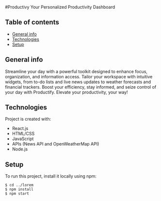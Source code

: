 #Productivy
Your Personalized Productivity Dashboard

## Table of contents
* [General info](#general-info)
* [Technologies](#technologies)
* [Setup](#setup)

## General info
Streamline your day with a powerful toolkit designed to enhance focus, organization, and information access. 
Tailor your workspace with intuitive widgets, from to-do lists and live news updates to weather forecasts and financial trackers. 
Boost your efficiency, stay informed, and seize control of your day with Productify. 
Elevate your productivity, your way!
	
## Technologies
Project is created with:
* React.js
* HTML/CSS
* JavaScript
* APIs (News API and OpenWeatherMap API)
* Node.js
	
## Setup
To run this project, install it locally using npm:
```
$ cd ../lorem
$ npm install
$ npm start
```
